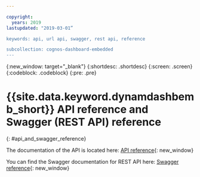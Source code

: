 ```yaml
---

copyright:
  years: 2019
lastupdated: "2019-03-01”

keywords: api, url api, swagger, rest api, reference

subcollection: cognos-dashboard-embedded
---
```


{:new_window: target="_blank"}
{:shortdesc: .shortdesc}
{:screen: .screen}
{:codeblock: .codeblock}
{:pre: .pre}

# {{site.data.keyword.dynamdashbemb_short}} API reference and Swagger (REST API) reference
{: #api_and_swagger_reference}

The documentation of the API is located here:
[API reference](https://dde-us-south.analytics.ibm.com/daas/jsdoc/cognos/api/CognosApi.html){: new_window}

You can find the Swagger documentation for REST API here:
[Swagger reference](https://dde-us-south.analytics.ibm.com/api-docs/#){: new_window}

